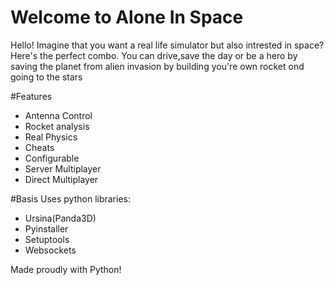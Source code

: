 # Welcome to Alone In Space
Hello! Imagine that you want a real life simulator but also intrested in space? Here's the perfect combo. You can drive,save the day or be a hero by saving the planet from alien invasion by building you're own rocket ond going to the stars

#Features
- Antenna Control
- Rocket analysis 
- Real Physics
- Cheats 
- Configurable 
- Server Multiplayer
- Direct Multiplayer

#Basis
Uses python libraries:
- Ursina(Panda3D)
- Pyinstaller
- Setuptools
- Websockets

Made proudly with Python!